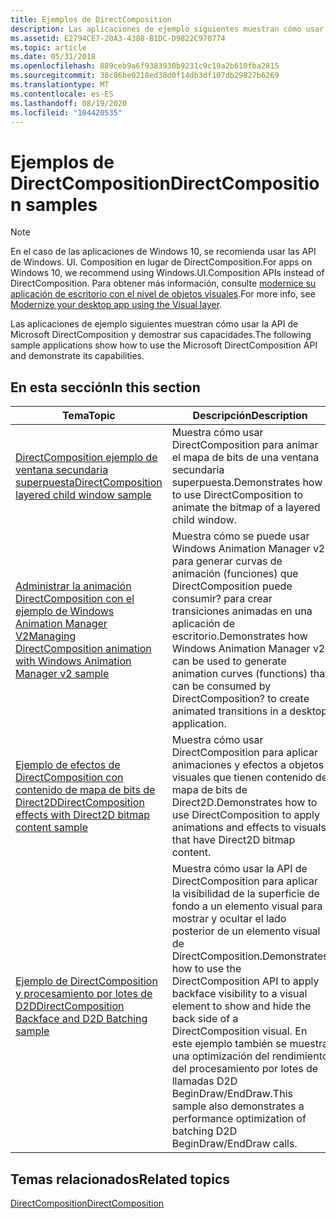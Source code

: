 ```yaml
---
title: Ejemplos de DirectComposition
description: Las aplicaciones de ejemplo siguientes muestran cómo usar Microsoft DirectComposition \ 32; API y demostrar sus capacidades.
ms.assetid: E2794CE7-20A3-4388-B1DC-D9822C970774
ms.topic: article
ms.date: 05/31/2018
ms.openlocfilehash: 889ceb9a6f9383930b9231c9c19a2b610fba2815
ms.sourcegitcommit: 38c86be0218ed38d0f14db3df107db29827b6269
ms.translationtype: MT
ms.contentlocale: es-ES
ms.lasthandoff: 08/19/2020
ms.locfileid: "104420535"
---
```

# <a name="directcomposition-samples"></a><span data-ttu-id="5ff66-103">Ejemplos de DirectComposition</span><span class="sxs-lookup"><span data-stu-id="5ff66-103">DirectComposition samples</span></span>

> [!NOTE]
> <span data-ttu-id="5ff66-104">En el caso de las aplicaciones de Windows 10, se recomienda usar las API de Windows. UI. Composition en lugar de DirectComposition.</span><span class="sxs-lookup"><span data-stu-id="5ff66-104">For apps on Windows 10, we recommend using Windows.UI.Composition APIs instead of DirectComposition.</span></span> <span data-ttu-id="5ff66-105">Para obtener más información, consulte [modernice su aplicación de escritorio con el nivel de objetos visuales](/windows/uwp/composition/visual-layer-in-desktop-apps).</span><span class="sxs-lookup"><span data-stu-id="5ff66-105">For more info, see [Modernize your desktop app using the Visual layer](/windows/uwp/composition/visual-layer-in-desktop-apps).</span></span>

<span data-ttu-id="5ff66-106">Las aplicaciones de ejemplo siguientes muestran cómo usar la API de Microsoft DirectComposition y demostrar sus capacidades.</span><span class="sxs-lookup"><span data-stu-id="5ff66-106">The following sample applications show how to use the Microsoft DirectComposition API and demonstrate its capabilities.</span></span>

## <a name="in-this-section"></a><span data-ttu-id="5ff66-107">En esta sección</span><span class="sxs-lookup"><span data-stu-id="5ff66-107">In this section</span></span>



| <span data-ttu-id="5ff66-108">Tema</span><span class="sxs-lookup"><span data-stu-id="5ff66-108">Topic</span></span>                                                                                                                                 | <span data-ttu-id="5ff66-109">Descripción</span><span class="sxs-lookup"><span data-stu-id="5ff66-109">Description</span></span>                                                                                                                                                                                                                                                                   |
|---------------------------------------------------------------------------------------------------------------------------------------|-------------------------------------------------------------------------------------------------------------------------------------------------------------------------------------------------------------------------------------------------------------------------------|
| [<span data-ttu-id="5ff66-110">DirectComposition ejemplo de ventana secundaria superpuesta</span><span class="sxs-lookup"><span data-stu-id="5ff66-110">DirectComposition layered child window sample</span></span>](https://github.com/microsoft/Windows-classic-samples/tree/master/Samples/DirectCompositionLayeredChildWindow)<br/>                           | <span data-ttu-id="5ff66-111">Muestra cómo usar DirectComposition para animar el mapa de bits de una ventana secundaria superpuesta.</span><span class="sxs-lookup"><span data-stu-id="5ff66-111">Demonstrates how to use DirectComposition to animate the bitmap of a layered child window.</span></span><br/>                                                                                                                                                                         |
| [<span data-ttu-id="5ff66-112">Administrar la animación DirectComposition con el ejemplo de Windows Animation Manager V2</span><span class="sxs-lookup"><span data-stu-id="5ff66-112">Managing DirectComposition animation with Windows Animation Manager v2 sample</span></span>](https://github.com/microsoft/Windows-classic-samples/tree/master/Samples/DirectCompositionWindowsAnimationManager)<br/> | <span data-ttu-id="5ff66-113">Muestra cómo se puede usar Windows Animation Manager v2 para generar curvas de animación (funciones) que DirectComposition puede consumir? para crear transiciones animadas en una aplicación de escritorio.</span><span class="sxs-lookup"><span data-stu-id="5ff66-113">Demonstrates how Windows Animation Manager v2 can be used to generate animation curves (functions) that can be consumed by DirectComposition? to create animated transitions in a desktop application.</span></span> <br/>                                                            |
| [<span data-ttu-id="5ff66-114">Ejemplo de efectos de DirectComposition con contenido de mapa de bits de Direct2D</span><span class="sxs-lookup"><span data-stu-id="5ff66-114">DirectComposition effects with Direct2D bitmap content sample</span></span>](https://github.com/microsoft/Windows-classic-samples/tree/master/Samples/DirectCompositionEffects)<br/>                                                     | <span data-ttu-id="5ff66-115">Muestra cómo usar DirectComposition para aplicar animaciones y efectos a objetos visuales que tienen contenido de mapa de bits de Direct2D.</span><span class="sxs-lookup"><span data-stu-id="5ff66-115">Demonstrates how to use DirectComposition to apply animations and effects to visuals that have Direct2D bitmap content.</span></span> <br/>                                                                                                                                           |
| [<span data-ttu-id="5ff66-116">Ejemplo de DirectComposition y procesamiento por lotes de D2D</span><span class="sxs-lookup"><span data-stu-id="5ff66-116">DirectComposition Backface and D2D Batching sample</span></span>](https://github.com/microsoft/Windows-classic-samples/tree/master/Samples/DCompV2BackfaceandD2DBatching)<br/>                  | <span data-ttu-id="5ff66-117">Muestra cómo usar la API de DirectComposition para aplicar la visibilidad de la superficie de fondo a un elemento visual para mostrar y ocultar el lado posterior de un elemento visual de DirectComposition.</span><span class="sxs-lookup"><span data-stu-id="5ff66-117">Demonstrates how to use the DirectComposition API to apply backface visibility to a visual element to show and hide the back side of a DirectComposition visual.</span></span> <span data-ttu-id="5ff66-118">En este ejemplo también se muestra una optimización del rendimiento del procesamiento por lotes de llamadas D2D BeginDraw/EndDraw.</span><span class="sxs-lookup"><span data-stu-id="5ff66-118">This sample also demonstrates a performance optimization of batching D2D BeginDraw/EndDraw calls.</span></span><br/> |



 

## <a name="related-topics"></a><span data-ttu-id="5ff66-119">Temas relacionados</span><span class="sxs-lookup"><span data-stu-id="5ff66-119">Related topics</span></span>

<dl> <dt>

[<span data-ttu-id="5ff66-120">DirectComposition</span><span class="sxs-lookup"><span data-stu-id="5ff66-120">DirectComposition</span></span>](directcomposition-portal.md)
</dt> </dl>

 

 





